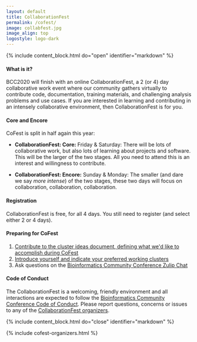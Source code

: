 ```yaml
---
layout: default
title: CollaborationFest
permalink: /cofest/
image: collabfest.jpg
image_align: top
logostyle: logo-dark
---
```


 <!--Important for markdown to render! Also make sure the page has a .md extension-->
 {% include content_block.html do="open" identifier="markdown" %} <div markdown="1">

#### What is it?

BCC2020 will finish with an online CollaborationFest, a 2 (or 4) day collaborative work event where our community gathers virtually to contribute code, documentation, training materials, and challenging analysis problems and use cases. If you are interested in learning and contributing in an intensely collaborative environment, then CollaborationFest is for you.

#### Core and Encore

CoFest is split in half again this year:

* **CollaborationFest: Core:** Friday & Saturday</b>: There will be lots of collaborative work, but also lots of learning about projects and software. This will be the larger of the two stages. All you need to attend this is an interest and willingness to contribute.

* **CollaborationFest: Encore:** Sunday & Monday</b>: The smaller (and dare we say <i>more intense</i>) of the two stages, these two days will focus on collaboration, collaboration, collaboration.

#### Registration

CollaborationFest is free, for all 4 days. You still need to register (and select either 2 or 4 days).


#### Preparing for CoFest

1. [Contribute to the cluster ideas document, defining what we'd like to accomplish during CoFest](https://docs.google.com/document/d/1UctntMyOMOFlyxgvZPiWqgXz7R3FjPKnuBVMoNxl9Jc/edit?usp=sharing)
2. [Introduce yourself and indicate your preferred working clusters](https://docs.google.com/spreadsheets/d/1AoSztstDDiJphefjnp7hvZByZKavyusIHzQO3-qAC7M/edit?usp=sharing)
3. Ask questions on the [Bioinformatics Community Conference Zulip Chat](https://bcc.zulipchat.com/)

#### Code of Conduct

The CollaborationFest is a welcoming, friendly environment and all interactions are expected to follow the [Bioinformatics Community Conference Code of Conduct](https://bcc2020.github.io/cod/). Please report questions, concerns or issues to any of the [CollaborationFest organizers](https://bcc2020.github.io/about/).





 </div> {% include content_block.html do="close" identifier="markdown" %}


 {% include cofest-organizers.html %}
